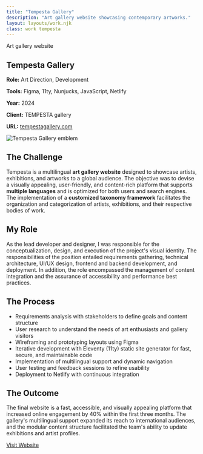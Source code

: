```yaml
---
title: "Tempesta Gallery"
description: "Art gallery website showcasing contemporary artworks."
layout: layouts/work.njk
class: work tempesta
---
```


<section>
<p role="text" class="title">Art gallery website</p>

# Tempesta Gallery

<section class="work-metadata">
  <p><strong>Role:</strong> Art Direction, Development</p>
  <p><strong>Tools:</strong> Figma, 11ty, Nunjucks, JavaScript, Netlify</p>
  <p><strong>Year:</strong> 2024</p>
  <p><strong>Client:</strong> TEMPESTA gallery</p>
  <p><strong>URL:</strong> <a href="https://tempestagallery.com/en/">tempestagallery.com</a></p>
</section>

<div class="work-image">
  <img src="/images/tempesta-it.jpg" alt="Tempesta Gallery emblem" class="">
</div>

## The Challenge

Tempesta is a multilingual **art gallery website** designed to showcase artists, exhibitions, and artworks to a global audience. The objective was to devise a visually appealing, user-friendly, and content-rich platform that supports **multiple languages** and is optimized for both users and search engines. The implementation of a **customized taxonomy framework** facilitates the organization and categorization of artists, exhibitions, and their respective bodies of work.

## My Role

As the lead developer and designer, I was responsible for the conceptualization, design, and execution of the project's visual identity. The responsibilities of the position entailed requirements gathering, technical architecture, UI/UX design, frontend and backend development, and deployment. In addition, the role encompassed the management of content integration and the assurance of accessibility and performance best practices.

## The Process

- Requirements analysis with stakeholders to define goals and content structure
- User research to understand the needs of art enthusiasts and gallery visitors
- Wireframing and prototyping layouts using Figma
- Iterative development with Eleventy (11ty) static site generator for fast, secure, and maintainable code
- Implementation of multilingual support and dynamic navigation
- User testing and feedback sessions to refine usability
- Deployment to Netlify with continuous integration

## The Outcome

The final website is a fast, accessible, and visually appealing platform that increased online engagement by 40% within the first three months. The gallery's multilingual support expanded its reach to international audiences, and the modular content structure facilitated the team's ability to update exhibitions and artist profiles.

<a href="https://tempestagallery.com/en/" class="works-button" target="_blank" rel="noopener">Visit Website</a>
</section>